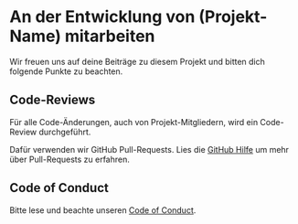 # An der Entwicklung von (Projekt-Name) mitarbeiten

Wir freuen uns auf deine Beiträge zu diesem Projekt und bitten dich folgende Punkte zu beachten.

## Code-Reviews

Für alle Code-Änderungen, auch von Projekt-Mitgliedern, wird ein Code-Review durchgeführt.

Dafür verwenden wir GitHub Pull-Requests. Lies die [GitHub Hilfe](https://help.github.com/articles/about-pull-requests/) um mehr über Pull-Requests zu erfahren.

## Code of Conduct

Bitte lese und beachte unseren [Code of Conduct](CODE-OF-CONDUCT.md).
